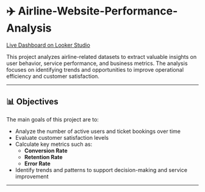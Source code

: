 # ✈️ Airline-Website-Performance-Analysis
[Live Dashboard on Looker Studio](https://lookerstudio.google.com/u/0/reporting/d71538f5-5eb1-4008-a6e1-dfba223222d7/page/p_ts3oy0e1hd)

This project analyzes airline-related datasets to extract valuable insights on user behavior, service performance, and business metrics. The analysis focuses on identifying trends and opportunities to improve operational efficiency and customer satisfaction.

---

## 📊 Objectives

The main goals of this project are to:

- Analyze the number of active users and ticket bookings over time  
- Evaluate customer satisfaction levels  
- Calculate key metrics such as:
  - **Conversion Rate**  
  - **Retention Rate**  
  - **Error Rate**  
- Identify trends and patterns to support decision-making and service improvement

---
